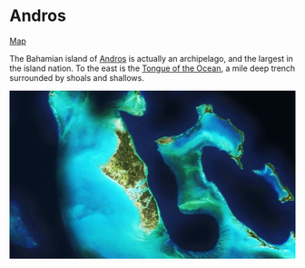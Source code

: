 # Andros

[Map](http://a.tiles.mapbox.com/v3/colemanm.map-h3n78ecg.html#9.00/24.4547/-77.8848)

The Bahamian island of [Andros](http://en.wikipedia.org/wiki/Andros,_Bahamas) is actually an archipelago, and the largest in the island nation. To the east is the [Tongue of the Ocean](http://en.wikipedia.org/wiki/Tongue_of_the_Ocean), a mile deep trench surrounded by shoals and shallows.

![Andros](screenshot.jpg)